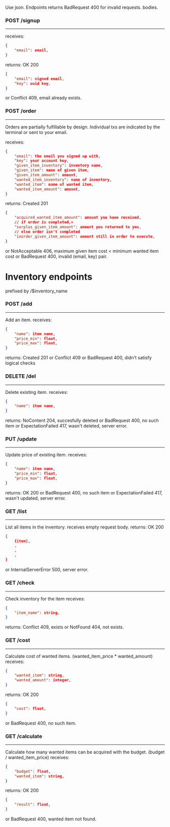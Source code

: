 Use json. Endpoints returns BadRequest 400 for invalid requests. bodies.

### POST /signup
---
receives:

```json
{
    "email": email,
}
```
returns:
OK 200
```json
{
    "email": signed email,
    "key": uuid key,
}
```
or 
Conflict 409, email already exists.

### POST /order
---
Orders are partially fulfillable by design. Individual txs are indicated by the terminal or sent to your email.

receives:
```json
{
    "email": the email you signed up with,
    "key": your account key,
    "given_item_inventory": inventory name,
    "given_item": name of given item,
    "given_item_amount": amount,
    "wanted_item_inventory": name of inventory,
    "wanted_item": name of wanted item,
    "wanted_item_amount": amount,
}
```
returns: 
Created 201
```json
{
    "acquired_wanted_item_amount": amount you have received,
    // if order is completed,=
    "surplus_given_item_amount": amount you returned to you, 
    // else order isn't completed
    "inorder_given_item_amount": amount still in order to execute,
}
```
or
NotAcceptable 406, maximum given item cost < minimum wanted item cost
or
BadRequest 400, invalid (email, key) pair.

# Inventory endpoints
prefixed by /$inventory_name

### POST /add
---
Add an item.
receives:
```json
{
    "name": item name,
    "price_min": float,
    "price_max": float,
}
```
returns:
Created 201
or 
Conflict 409
or
BadRequest 400, didn't satisfy logical checks


### DELETE /del
---
Delete existing item.
receives:
```json
{
    "name": item name,
}
```
returns:
NoContent 204, succesfully deleted
or
BadRequest 400, no such item
or
ExpectationFailed 417, wasn't deleted, server error.

### PUT /update
---
Update price of existing item.
receives:
```json
{
    "name": item name,
    "price_min": float,
    "price_max": float,
}
```
returns:
OK 200
or
BadRequest 400, no such item
or
ExpectationFailed 417, wasn't updated, server error.


### GET /list
---
List all items in the inventory.
receives empty request body.
returns:
OK 200
```json
{
    {item},
    .
    .
    .
}
```
or
InternalServerError 500, server error.

### GET /check
---
Check inventory for the item
receives:
```json
{
    "item_name": string,
}
```
returns:
Conflict 409, exists
or
NotFound 404, not exists.

### GET /cost
---
Calculate cost of wanted items. (wanted_item_price * wanted_amount)
receives:
```json
{
    "wanted_item": string,
    "wanted_amount": integer,
}
```
returns:
OK 200
```json
{
    "cost": float,
}
```
or
BadRequest 400, no such item.


### GET /calculate
---
Calculate how many wanted items can be acquired with the budget. (budget / wanted_item_price)
receives:
```json
{
    "budget": float,
    "wanted_item": string,
}
```

returns:
OK 200
```json
{
    "result": float,
}
```
or
BadRequest 400, wanted item not found.

